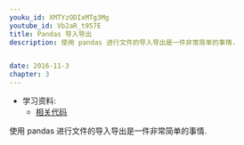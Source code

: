 ```yaml
---
youku_id: XMTYzODIxMTg3Mg
youtube_id: Vb2aR_t957E
title: Pandas 导入导出
description: 使用 pandas 进行文件的导入导出是一件非常简单的事情.


date: 2016-11-3
chapter: 3
---
```

* 学习资料:
  * [相关代码](https://github.com/MorvanZhou/tutorials/tree/master/numpy%26pandas/15_read_to)
  
使用 pandas 进行文件的导入导出是一件非常简单的事情.

